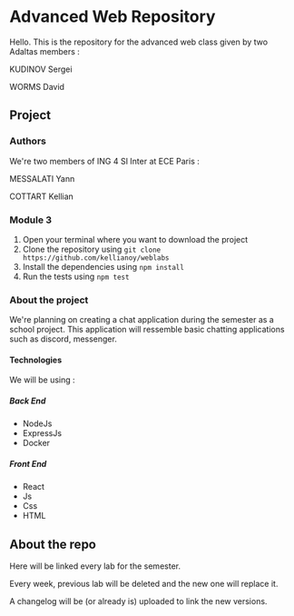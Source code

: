 # Advanced Web Repository

Hello. This is the repository for the advanced web class given by two Adaltas members :

KUDINOV Sergei

WORMS David

## Project

### Authors

We're two members of ING 4 SI Inter at ECE Paris : 

MESSALATI Yann

COTTART Kellian

### Module 3

1. Open your terminal where you want to download the project
2. Clone the repository using `git clone https://github.com/kellianoy/weblabs`
3. Install the dependencies using `npm install`
4. Run the tests using `npm test`

### About the project

We're planning on creating a chat application during the semester as a school project. 
This application will ressemble basic chatting applications such as discord, messenger.

#### Technologies

 We will be using :
 
##### Back End

 * NodeJs 
 * ExpressJs
 * Docker
 
##### Front End

 * React
 * Js
 * Css
 * HTML

## About the repo

Here will be linked every lab for the semester.

Every week, previous lab will be deleted and the new one will replace it.

A changelog will be (or already is) uploaded to link the new versions.
